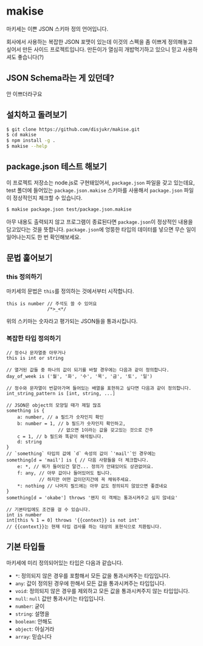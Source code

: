 # makise
마키세는 이쁜 JSON 스키마 정의 언어입니다.

회사에서 사용하는 복잡한 JSON 포맷이 있는데 이것의 스펙을 좀 이쁘게 정의해놓고 싶어서 만든 사이드 프로젝트입니다.
만든이가 열심히 개밥먹기하고 있으니 믿고 사용하셔도 좋습니다(?)


## JSON Schema라는 게 있던데?
안 이쁘더라구요


## 설치하고 돌려보기

```sh
$ git clone https://github.com/disjukr/makise.git
$ cd makise
$ npm install -g .
$ makise --help
```


## package.json 테스트 해보기

이 프로젝트 저장소는 node.js로 구현돼있어서, `package.json` 파일을 갖고 있는데요,
test 폴더에 들어있는 `package.json.makise` 스키마를 사용해서 `package.json` 파일이 정상적인지 체크할 수 있습니다.

```sh
$ makise package.json test/package.json.makise
```

아무 내용도 출력되지 않고 프로그램이 종료된다면 `package.json`이 정상적인 내용을 담고있다는 것을 뜻합니다.
`package.json`에 엉뚱한 타입의 데이터를 넣으면 무슨 일이 일어나는지도 한 번 확인해보세요.


## 문법 훑어보기

### this 정의하기
마키세의 문법은 `this`를 정의하는 것에서부터 시작합니다.
```makise
this is number // 주석도 쓸 수 있어요
               /*>_<*/
```
위의 스키마는 숫자라고 평가되는 JSON들을 통과시킵니다.

### 복잡한 타입 정의하기
```makise
// 정수나 문자열중 아무거나
this is int or string

// 열거된 값들 중 하나의 값이 되기를 바랄 경우에는 다음과 같이 정의합니다.
day_of_week is ('월', '화', '수', '목', '금', '토', '일')

// 정수와 문자열이 번갈아가며 들어있는 배열을 표현하고 싶다면 다음과 같이 정의합니다.
int_string_pattern is [int, string, ...]

// JSON은 object의 모양일 때가 제일 많죠
something is {
    a: number, // a 필드가 숫자인지 확인
    b: number = 1, // b 필드가 숫자인지 확인하고,
                   // 없으면 1이라는 값을 갖고있는 것으로 간주
    c = 1, // b 필드와 똑같이 해석됩니다.
    d: string
}
// `something` 타입의 값에 `d` 속성의 값이 `'mail'`인 경우에는
something[d = 'mail'] is { // 다음 사항들을 더 체크합니다.
    e: *, // 뭐가 들어있건 말건... 정의가 안돼있어도 상관없어요.
    f: any, // 아무 값이나 들어있어도 됩니다.
            // 하지만 어떤 값이던지간에 꼭 채워주세요.
    *: nothing // 나머지 필드에는 아무 값도 정의되지 않았으면 좋겠네요
}
something[d = 'okabe'] throws '왠지 이 객체는 통과시켜주고 싶지 않네요'

// 기본타입에도 조건을 걸 수 있습니다.
int is number
int[this % 1 = 0] throws '{{context}} is not int'
// {{context}}는 현재 타입 검사를 하는 대상의 표현식으로 치환됩니다.
```


## 기본 타입들
마키세에 미리 정의되어있는 타입은 다음과 같습니다.

* `*`: 정의되지 않은 경우를 포함해서 모든 값을 통과시켜주는 타입입니다.
* `any`: 값이 정의된 경우에 한해서 모든 값을 통과시켜주는 타입입니다.
* `void`: 정의되지 않은 경우를 제외하고 모든 값을 통과시켜주지 않는 타입입니다.
* `null`: `null` 값만 통과시키는 타입입니다.
* `number`: 굳이
* `string`: 설명을
* `boolean`: 안해도
* `object`: 아실거라
* `array`: 믿습니다

